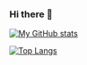 ### Hi there 👋

<!--
**OGD311/OGD311** is a ✨ _special_ ✨ repository because its `README.md` (this file) appears on your GitHub profile.

Here are some ideas to get you started:

- 🔭 I’m currently working on ...
- 🌱 I’m currently learning ...
- 👯 I’m looking to collaborate on ...
- 🤔 I’m looking for help with ...
- 💬 Ask me about ...
- 📫 How to reach me: ...
- 😄 Pronouns: ...
- ⚡ Fun fact: ...
-->


[![My GitHub stats](https://github-readme-stats.vercel.app/api?username=OGD311)](https://github.com/OGD311/github-readme-stats)

[![Top Langs](https://github-readme-stats.vercel.app/api/top-langs/?username=OGD311)](https://github.com/OGD311/github-readme-stats)
